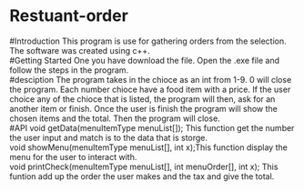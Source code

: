 # Restuant-order

#Introduction
This program is use for gathering orders from the selection. The software was created using c++.</br>
#Getting Started
One you have download the file. Open the .exe file and follow the steps in the program.</br>
#desciption
The program takes in the chioce as an int from 1-9. 0 will close the program. Each number chioce have a food item with a price. If the user choice any of the chioce that is listed, the program will then, ask for an another item or finish. Once the user is finish the program will show the chosen items and the total. Then the program will close.</br>
#API
void getData(menuItemType menuList[]); This function get the number the user input and match is to the data that is storge. </br>
void showMenu(menuItemType menuList[], int x);This function display the menu for the user to interact with. </br>
void printCheck(menuItemType menuList[], int menuOrder[], int x); This funtion add up the order the user makes and the tax and give the total. 

